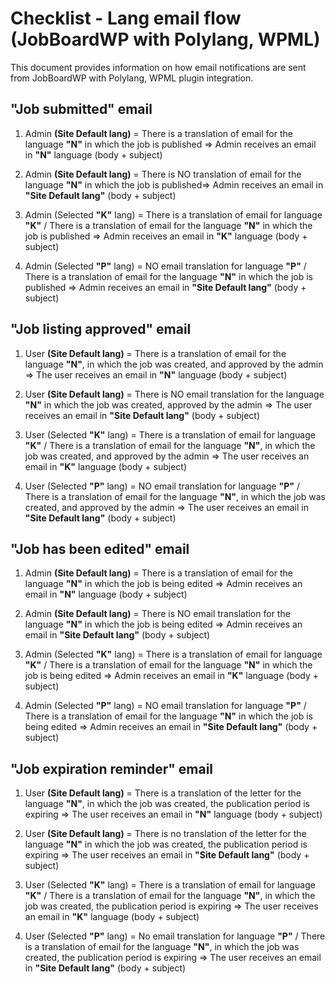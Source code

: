 # Checklist - Lang email flow (JobBoardWP with Polylang, WPML)

This document provides information on how email notifications are sent from JobBoardWP with Polylang, WPML plugin integration.

## "Job submitted" email

1. Admin **(Site Default lang)** = There is a translation of email for the language **"N"** in which the job is published => Admin receives an email in **"N"** language (body + subject)

2. Admin **(Site Default lang)** = There is NO translation of email for the language **"N"** in which the job is published=> Admin receives an email in **"Site Default lang"** (body + subject)

3. Admin (Selected **"K"** lang) = There is a translation of email for language **"K"** / There is a translation of email for the language **"N"** in which the job is published => Admin receives an email in **"K"** language (body + subject)

4. Admin (Selected **"P"** lang) = NO email translation for language **"P"** / There is a translation of email for the language **"N"** in which the job is published => Admin receives an email in **"Site Default lang"** (body + subject)

## "Job listing approved" email

1. User **(Site Default lang)** = There is a translation of email for the language **"N"**, in which the job was created, and approved by the admin => The user receives an email in **"N"** language (body + subject)

2. User **(Site Default lang)** = There is NO email translation for the language **"N"** in which the job was created, approved by the admin => The user receives an email in **"Site Default lang"** (body + subject)

3. User (Selected **"K"** lang) = There is a translation of email for language **"K"** / There is a translation of email for the language **"N"**, in which the job was created, and approved by the admin => The user receives an email in **"K"** language (body + subject)

4. User (Selected **"P"** lang) = NO email translation for language **"P"** / There is a translation of email for the language **"N"**, in which the job was created, and approved by the admin => The user receives an email in **"Site Default lang"** (body + subject)

## "Job has been edited" email

1. Admin **(Site Default lang)** = There is a translation of email for the language **"N"** in which the job is being edited => Admin receives an email in **"N"** language (body + subject)

2. Admin **(Site Default lang)** = There is NO email translation for the language **"N"** in which the job is being edited => Admin receives an email in **"Site Default lang"** (body + subject)

3. Admin (Selected **"K"** lang) = There is a translation of email for language **"K"** / There is a translation of email for the language **"N"** in which the job is being edited => Admin receives an email in **"K"** language (body + subject)

4. Admin (Selected **"P"** lang) = NO email translation for language **"P"** / There is a translation of email for the language **"N"** in which the job is being edited => Admin receives an email in **"Site Default lang"** (body + subject)

## "Job expiration reminder" email

1. User **(Site Default lang)** = There is a translation of the letter for the language **"N"**, in which the job was created, the publication period is expiring => The user receives an email in **"N"** language (body + subject)

2. User **(Site Default lang)** = There is no translation of the letter for the language **"N"** in which the job was created, the publication period is expiring => The user receives an email in **"Site Default lang"** (body + subject)

3. User (Selected **"K"** lang) = There is a translation of email for language **"K"** / There is a translation of email for the language **"N"**, in which the job was created, the publication period is expiring => The user receives an email in **"K"** language (body + subject)

4. User (Selected **"P"** lang) = No email translation for language **"P"** / There is a translation of email for the language **"N"**, in which the job was created, the publication period is expiring => The user receives an email in **"Site Default lang"** (body + subject)

